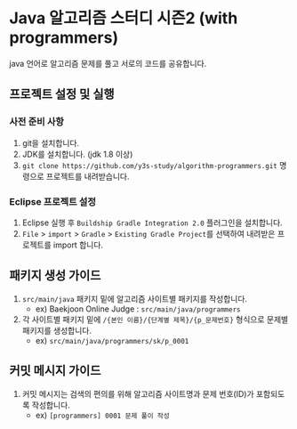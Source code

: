 # Java 알고리즘 스터디 시즌2 (with programmers)

java 언어로 알고리즘 문제를 풀고 서로의 코드를 공유합니다.

## 프로젝트 설정 및 실행

### 사전 준비 사항
1. git을 설치합니다.
2. JDK를 설치합니다. (jdk 1.8 이상)
3. `git clone https://github.com/y3s-study/algorithm-programmers.git` 명령으로 프로젝트를 내려받습니다.

### Eclipse 프로젝트 설정
1. Eclipse 실행 후 `Buildship Gradle Integration 2.0` 플러그인을 설치합니다.
2. `File` > `import` > `Gradle` > `Existing Gradle Project`를 선택하여 내려받은 프로젝트를 import 합니다.


## 패키지 생성 가이드
1. `src/main/java` 패키지 밑에 알고리즘 사이트별 패키지를 작성합니다.
    - ex) Baekjoon Online Judge : `src/main/java/programmers`
2. 각 사이트별 패키지 밑에 `/{본인 이름}/{단계별 제목}/{p_문제번호}` 형식으로 문제별 패키지를 생성합니다.
    - ex) `src/main/java/programmers/sk/p_0001`

## 커밋 메시지 가이드
1. 커밋 메시지는 검색의 편의를 위해 알고리즘 사이트명과 문제 번호(ID)가 포함되도록 작성합니다.
    - ex) `[programmers] 0001 문제 풀이 작성`

